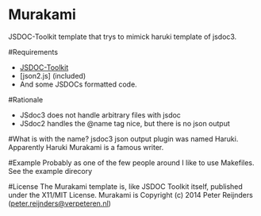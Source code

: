 Murakami
========

JSDOC-Toolkit template that trys to mimick haruki template of jsdoc3.

#Requirements

* [JSDOC-Toolkit](http://code.google.com/p/jsdoc-toolkit/) 
* [json2.js] (included)
* And some JSDOCs formatted code.

#Rationale

* JSdoc3 does not handle arbitrary files with jsdoc
* JSdoc2 handles the @name tag nice, but there is no json output

#What is with the name?
jsdoc3 json output plugin was named Haruki.
Apparently Haruki Murakami is a famous writer.

#Example
Probably as one of the few people around I like to use Makefiles. See the example direcory

#License
The Murakami template is, like JSDOC Toolkit itself, published under the X11/MIT License.
Murakami is Copyright (c) 2014 Peter Reijnders (peter.reijnders@verpeteren.nl)
